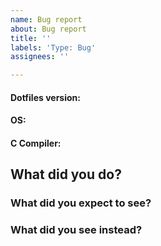 ```yaml
---
name: Bug report
about: Bug report
title: ''
labels: 'Type: Bug'
assignees: ''

---
```


#### Dotfiles version:


#### OS:


#### C Compiler:


## What did you do?


### What did you expect to see?


### What did you see instead?

